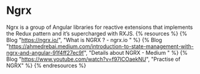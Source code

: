 # Ngrx

Ngrx is a group of Angular libraries for reactive extensions that implements the Redux pattern and it’s supercharged with RXJS.
{% resources %}
  {% Blog "https://ngrx.io/", "What is NGRX ? - ngrx.io " %}
  {% Blog "https://ahmedrebai.medium.com/introduction-to-state-management-with-ngrx-and-angular-91f4ff27ec9f", "Details about NGRX - Medium " %}
  {% Blog "https://www.youtube.com/watch?v=f97ICOaekNU", "Practise of NGRX" %}
{% endresources %}

